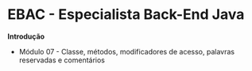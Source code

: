 
# EBAC - Especialista Back-End Java

**Introdução**

- Módulo 07 -  Classe, métodos, modificadores de acesso, palavras reservadas e comentários
